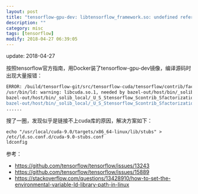 ```yaml
---
layout: post
title: "tensorflow-gpu-dev: libtensorflow_framework.so: undefined reference to cuMemcpyHtoD_v2"
description: ""
category: misc
tags: [tensorflow]
modify: 2018-04-27 06:39:05
---
```


update: 2018-04-27


按照tensorflow官方指南，用Docker装了tensorflow-gpu-dev镜像，编译源码时出现大量报错：

```bash
ERROR: /build/tensorflow-git/src/tensorflow-cuda/tensorflow/contrib/factorization/BUILD:106:1: Linking of rule '//tensorflow/contrib/factorization:gen_gen_clustering_ops_py_wrappers_cc' failed (Exit 1).
/usr/bin/ld: warning: libcuda.so.1, needed by bazel-out/host/bin/_solib_local/_U_S_Stensorflow_Scontrib_Sfactorization_Cgen_Ugen_Uclustering_Uops_Upy_Uwrappers_Ucc___Utensorflow/libtensorflow_framework.so, not found (try using -rpath or -rpath-link)
bazel-out/host/bin/_solib_local/_U_S_Stensorflow_Scontrib_Sfactorization_Cgen_Ugen_Uclustering_Uops_Upy_Uwrappers_Ucc___Utensorflow/libtensorflow_framework.so: undefined reference to `cuMemFree_v2'
bazel-out/host/bin/_solib_local/_U_S_Stensorflow_Scontrib_Sfactorization_Cgen_Ugen_Uclustering_Uops_Upy_Uwrappers_Ucc___Utensorflow/libtensorflow_framework.so: undefined reference to `cuMemsetD32Async'
......
```

搜了一圈，发现似乎是链接不上cuda库的原因，解决方案如下：

```
echo "/usr/local/cuda-9.0/targets/x86_64-linux/lib/stubs" > /etc/ld.so.conf.d/cuda-9.0-stubs.conf
ldconfig
```


参考：

+ https://github.com/tensorflow/tensorflow/issues/13243
+ https://github.com/tensorflow/tensorflow/issues/15889
+ https://stackoverflow.com/questions/13428910/how-to-set-the-environmental-variable-ld-library-path-in-linux

